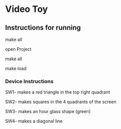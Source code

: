 # Video Toy

## Instructions for running

make all

open Project

make all

make load

### Device Instructions

SW1- makes a red triangle in the top right quadrant

SW2- makes squares in the 4 quadrants of the screen

SW3- makes an hour glass shape (green)

SW4- makes a diagonal line 
